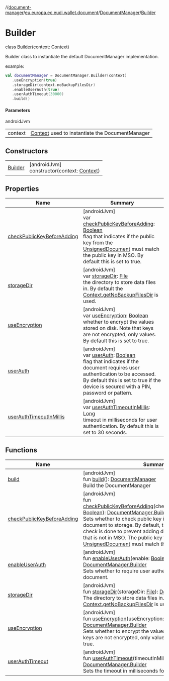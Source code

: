 //[document-manager](../../../../index.md)/[eu.europa.ec.eudi.wallet.document](../../index.md)/[DocumentManager](../index.md)/[Builder](index.md)

# Builder

class [Builder](index.md)(context: [Context](https://developer.android.com/reference/kotlin/android/content/Context.html))

Builder class to instantiate the default DocumentManager implementation.

example:

```kotlin
val documentManager = DocumentManager.Builder(context)
   .useEncryption(true)
   .storageDir(context.noBackupFilesDir)
   .enableUserAuth(true)
   .userAuthTimeout(30000)
   .build()
```

#### Parameters

androidJvm

| | |
|---|---|
| context | [Context](https://developer.android.com/reference/kotlin/android/content/Context.html) used to instantiate the DocumentManager |

## Constructors

| | |
|---|---|
| [Builder](-builder.md) | [androidJvm]<br>constructor(context: [Context](https://developer.android.com/reference/kotlin/android/content/Context.html)) |

## Properties

| Name                                                            | Summary                                                                                                                                                                                                                                                                                                                                           |
|-----------------------------------------------------------------|---------------------------------------------------------------------------------------------------------------------------------------------------------------------------------------------------------------------------------------------------------------------------------------------------------------------------------------------------|
| [checkPublicKeyBeforeAdding](check-public-key-before-adding.md) | [androidJvm]<br>var [checkPublicKeyBeforeAdding](check-public-key-before-adding.md): [Boolean](https://kotlinlang.org/api/latest/jvm/stdlib/kotlin/-boolean/index.html)<br>flag that indicates if the public key from the [UnsignedDocument](../../-unsigned-document/index.md) must match the public key in MSO. By default this is set to true. |
| [storageDir](storage-dir.md)                                    | [androidJvm]<br>var [storageDir](storage-dir.md): [File](https://developer.android.com/reference/kotlin/java/io/File.html)<br>the directory to store data files in. By default the [Context.getNoBackupFilesDir](https://developer.android.com/reference/kotlin/android/content/Context.html#getnobackupfilesdir) is used.                        |
| [useEncryption](use-encryption.md)                              | [androidJvm]<br>var [useEncryption](use-encryption.md): [Boolean](https://kotlinlang.org/api/latest/jvm/stdlib/kotlin/-boolean/index.html)<br>whether to encrypt the values stored on disk. Note that keys are not encrypted, only values. By default this is set to true.                                                                        |
| [userAuth](user-auth.md)                                        | [androidJvm]<br>var [userAuth](user-auth.md): [Boolean](https://kotlinlang.org/api/latest/jvm/stdlib/kotlin/-boolean/index.html)<br>flag that indicates if the document requires user authentication to be accessed. By default this is set to true if the device is secured with a PIN, password or pattern.                                     |
| [userAuthTimeoutInMillis](user-auth-timeout-in-millis.md)       | [androidJvm]<br>var [userAuthTimeoutInMillis](user-auth-timeout-in-millis.md): [Long](https://kotlinlang.org/api/latest/jvm/stdlib/kotlin/-long/index.html)<br>timeout in milliseconds for user authentication. By default this is set to 30 seconds.                                                                                             |

## Functions

| Name                                                            | Summary                                                                                                                                                                                                                                                                                                                                                                                                                                                                                                                                                    |
|-----------------------------------------------------------------|------------------------------------------------------------------------------------------------------------------------------------------------------------------------------------------------------------------------------------------------------------------------------------------------------------------------------------------------------------------------------------------------------------------------------------------------------------------------------------------------------------------------------------------------------------|
| [build](build.md)                                               | [androidJvm]<br>fun [build](build.md)(): [DocumentManager](../index.md)<br>Build the DocumentManager                                                                                                                                                                                                                                                                                                                                                                                                                                                       |
| [checkPublicKeyBeforeAdding](check-public-key-before-adding.md) | [androidJvm]<br>fun [checkPublicKeyBeforeAdding](check-public-key-before-adding.md)(checkPublicKeyBeforeAdding: [Boolean](https://kotlinlang.org/api/latest/jvm/stdlib/kotlin/-boolean/index.html)): [DocumentManager.Builder](index.md)<br>Sets whether to check public key in MSO before adding document to storage. By default, this is set to true. This check is done to prevent adding documents with public key that is not in MSO. The public key from the [UnsignedDocument](../../-unsigned-document/index.md) must match the public key in MSO. |
| [enableUserAuth](enable-user-auth.md)                           | [androidJvm]<br>fun [enableUserAuth](enable-user-auth.md)(enable: [Boolean](https://kotlinlang.org/api/latest/jvm/stdlib/kotlin/-boolean/index.html)): [DocumentManager.Builder](index.md)<br>Sets whether to require user authentication to access the document.                                                                                                                                                                                                                                                                                          |
| [storageDir](storage-dir.md)                                    | [androidJvm]<br>fun [storageDir](storage-dir.md)(storageDir: [File](https://developer.android.com/reference/kotlin/java/io/File.html)): [DocumentManager.Builder](index.md)<br>The directory to store data files in. By default, the [Context.getNoBackupFilesDir](https://developer.android.com/reference/kotlin/android/content/Context.html#getnobackupfilesdir) is used.                                                                                                                                                                               |
| [useEncryption](use-encryption.md)                              | [androidJvm]<br>fun [useEncryption](use-encryption.md)(useEncryption: [Boolean](https://kotlinlang.org/api/latest/jvm/stdlib/kotlin/-boolean/index.html)): [DocumentManager.Builder](index.md)<br>Sets whether to encrypt the values stored on disk. Note that keys are not encrypted, only values. By default, this is set to true.                                                                                                                                                                                                                       |
| [userAuthTimeout](user-auth-timeout.md)                         | [androidJvm]<br>fun [userAuthTimeout](user-auth-timeout.md)(timeoutInMillis: [Long](https://kotlinlang.org/api/latest/jvm/stdlib/kotlin/-long/index.html)): [DocumentManager.Builder](index.md)<br>Sets the timeout in milliseconds for user authentication.                                                                                                                                                                                                                                                                                               |
